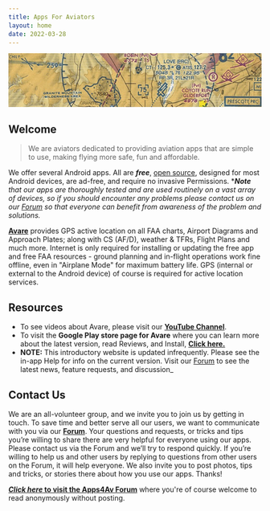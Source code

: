 ```yaml
---
title: Apps For Aviators
layout: home
date: 2022-03-28
---
```

<img src="images/apps4av-header.jpg" style="width: 100;">

## Welcome

> We are aviators dedicated to providing aviation apps that are simple to use, making flying more safe, fun and affordable.

We offer several Android apps. All are **_free_**, 
[open source](https://en.wikipedia.org/wiki/Open-source_software), 
designed for most Android devices, are ad-free, and require no
invasive Permissions. \*_**Note** that our apps are thoroughly tested
and are used routinely on a vast array of devices, so if you should
encounter any problems please contact us on our
[Forum](https://groups.google.com/d/forum/apps4av-forum "Apps4Av Forum") 
so that everyone can benefit from awareness of the problem and
solutions._

[**Avare**](/overview.html "Avare") provides GPS active location on
all FAA charts, Airport Diagrams and Approach Plates; along with CS
(AF/D), weather & TFRs, Flight Plans and much more. Internet is only
required for installing or updating the free app and free FAA
resources - ground planning and in-flight operations work fine
offline, even in "Airplane Mode" for maximum battery life. GPS
(internal or external to the Android device) of course is required for
active location services.

## Resources
<!--\[caption id="attachment\_69936" align="alignnone" width="640"\][![Offline Planning](images/OfflinePlanning.jpg)](images/2012/09/OfflinePlanning.jpg) Map screen during offline ground planning on a phone (Airplane Mode, GPS off, Avare v8.1.2).\[/caption\]-->

-   To see videos about Avare, please visit our 
	[**YouTube Channel**](https://www.youtube.com/channel/UC0OSj8qmkSg01DIilEzxHGg "Avare Videos").
-   To visit the **Google Play store page for Avare** where you can learn
	more about the latest version, read Reviews, and Install, 
	**[Click here.](https://play.google.com/store/apps/details?id=com.ds.avare "Avare page on Google Play Store")**
-   **NOTE:** This introductory website is updated infrequently. Please
	see the in-app Help for info on the current version. Visit our
	[Forum](https://groups.google.com/d/forum/apps4av-forum "Apps4Av Forum")
	to see the latest news, feature requests, and discussion_

<!--

* * *

[**Apps**](https://apps4av.net/site/apps/ "+Apps") - Starting in 2018 Apps4Av is releasing new Android apps useful for anyone but not specifically designed for aviators. To learn more, [**Click here.**](https://apps4av.net/site/apps/ "+Apps")

**Older Apps** (most features now included in Avare):

**[![I-Timer 1.1 Screen](images/2013/01/itimerscreen.jpg?w=100)](images/2013/01/itimerscreen.jpg)
I-Timer**, a simple app for IFR pilots that's also useful for VFR pilots and even as a basic household timer.

-   To visit the **Google Play store page for I-Timer** where you can read Reviews and Install,
**[Click here.](https://play.google.com/store/apps/details?id=com.ds.itimer "I-Timer on Google Play Store")**

* * *

**[![I-FI Screen](images/i-fiscreen12.jpg)](images/2012/09/i-fiscreen12.jpg)
In-Flight Instruments** (**I-FI**) AI/Heading app.

-   To visit the **Google Play store page for I-FI** (In-Flight Instruments) where you can read Reviews and Install, 
**[Click here.](https://play.google.com/store/apps/details?id=com.ds.gyro "I-FI page on Google Play Store")**

* * *

**[![device-2013-11-03-192112-512](images/2013/11/device-2013-11-03-192112-5122.png?w=150)](images/2013/11/device-2013-11-03-192112-5122.png)
Avare** external I/O plugin app, that provides add-on functionality to
Avare. Currently, it is mostly used for connecting Avare to external
flight simulators and experimental auto-pilots.

-   To visit the **Google Play store page for Avare** add-on where you can read Reviews and Install, 
**[Click here.](https://play.google.com/store/apps/details?id=com.apps4av.avarehelper "Avare add-on page on Google Play Store")**

* * *

**[![device-2013-11-28-142601](images/2013/11/device-2013-11-28-1426012.png?w=100)](images/2013/11/device-2013-11-28-1426012.png)
Avare** Bluetooth GPS app to convert a second **Android** device such
as a phone into a Bluetooth GPS, so you can place it for optimum GPS
signal and provide reliable location to your primary Avare device.

-   To visit the **Google Play store page for Avare** Bluetooth GPS, where you can read Reviews and Install,
**[Click here.](https://play.google.com/store/search?q=com.apps4av.bluetoothgps&c=apps&hl=en "Avare Bluetooth GPS on Google Play Store")**

* * *

**[![device-2014-11-18-210646](images/2014/11/device-2014-11-18-2106462.png?w=94)](images/2014/11/device-2014-11-18-2106462.png)
Chart Sack** is GPS app that lets you navigate on any chart of your
choice, offline. Use a topographic map from the Internet, scan a paper
map, or even draw one yourself. The only requirements for the charts
are that they are to scale, and are in a JPEG, BMP, GIF, or PNG file
format.

-   To visit the **Google Play store page for Chart Sack** GPS app, where you can read Reviews and Install, 
**[Click here](https://play.google.com/store/apps/details?id=com.chartsack.charts "Chart Sack on Google Play Store").**

-->

## Contact Us

We are an all-volunteer group, and we invite you to join us by getting
in touch. To save time and better serve all our users, we want to
communicate with you via our
**[Forum](https://groups.google.com/forum/#%21forum/apps4av-forum "Apps4Av Forum")**. 
Your questions and requests, or tricks and tips you’re willing to
share there are very helpful for everyone using our apps. Please
contact us via the Forum and we’ll try to respond quickly. If you’re
willing to help us and other users by replying to questions from other
users on the Forum, it will help everyone. We also invite you to post
photos, tips and tricks, or stories there about how you use our
apps. Thanks!

**[_Click here_ to visit the Apps4Av Forum](https://groups.google.com/forum/#%21forum/apps4av-forum "Apps4Av Forum")**
where you're of course welcome to read anonymously without posting.
